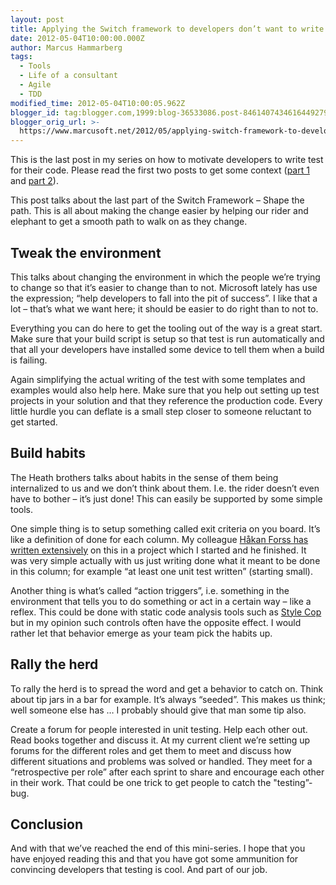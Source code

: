 ```yaml
---
layout: post
title: Applying the Switch framework to developers don’t want to write tests–part III
date: 2012-05-04T10:00:00.000Z
author: Marcus Hammarberg
tags:
  - Tools
  - Life of a consultant
  - Agile
  - TDD
modified_time: 2012-05-04T10:00:05.962Z
blogger_id: tag:blogger.com,1999:blog-36533086.post-8461407434616449279
blogger_orig_url: >-
  https://www.marcusoft.net/2012/05/applying-switch-framework-to-developers_1663.html
---
```



This is the last post in my series on how to motivate developers to write test for their code. Please read the first two posts to get some context (<a href="https://www.marcusoft.net/2012/05/applying-switch-framework-to-developers.html" target="_blank">part 1</a> and <a href="https://www.marcusoft.net/2012/05/applying-switch-framework-to-developers_04.html" target="_blank">part 2</a>).

This post talks about the last part of the Switch Framework – Shape the path. This is all about making the change easier by helping our rider and elephant to get a smooth path to walk on as they change.

## Tweak the environment

This talks about changing the environment in which the people we’re trying to change so that it’s easier to change than to not. Microsoft lately has use the expression; “help developers to fall into the pit of success”. I like that a lot – that’s what we want here; it should be easier to do right than to not to.

Everything you can do here to get the tooling out of the way is a great start. Make sure that your build script is setup so that test is run automatically and that all your developers have installed some device to tell them when a build is failing.

Again simplifying the actual writing of the test with some templates and examples would also help here. Make sure that you help out setting up test projects in your solution and that they reference the production code. Every little hurdle you can deflate is a small step closer to someone reluctant to get started.

## Build habits

The Heath brothers talks about habits in the sense of them being internalized to us and we don’t think about them. I.e. the rider doesn’t even have to bother – it’s just done! This can easily be supported by some simple tools.

One simple thing is to setup something called exit criteria on you board. It’s like a definition of done for each column. My colleague <a href="http://hakanforss.wordpress.com/2011/09/05/standard-work-in-software-developmentpart-2/" target="_blank">Håkan Forss has written extensively</a> on this in a project which I started and he finished. It was very simple actually with us just writing done what it meant to be done in this column; for example “at least one unit test written” (starting small).

Another thing is what’s called “action triggers”, i.e. something in the environment that tells you to do something or act in a certain way – like a reflex. This could be done with static code analysis tools such as <a href="http://stylecop.codeplex.com/" target="_blank">Style Cop</a> but in my opinion such controls often have the opposite effect. I would rather let that behavior emerge as your team pick the habits up.

## Rally the herd

To rally the herd is to spread the word and get a behavior to catch on. Think about tip jars in a bar for example. It’s always “seeded”. This makes us think; well someone else has … I probably should give that man some tip also.

Create a forum for people interested in unit testing. Help each other out. Read books together and discuss it. At my current client we’re setting up forums for the different roles and get them to meet and discuss how different situations and problems was solved or handled. They meet for a “retrospective per role” after each sprint to share and encourage each other in their work. That could be one trick to get people to catch the "testing”-bug.

## Conclusion

And with that we’ve reached the end of this mini-series. I hope that you have enjoyed reading this and that you have got some ammunition for convincing developers that testing is cool. And part of our job.
